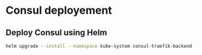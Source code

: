 # Consul deployement

## Deploy Consul using Helm

```bash
helm upgrade --install --namespace kube-system consul-traefik-backend -f values.yaml stable/consul --tls
```
